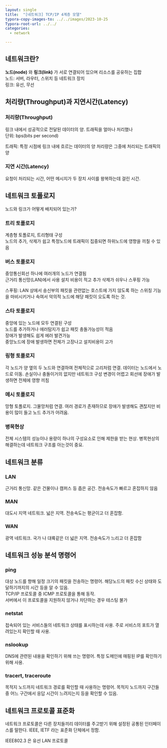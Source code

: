 ```yaml
---
layout: single
title:  "[네트워크] TCP/IP 4계층 모델"
typora-copy-images-to: ../../images/2023-10-25
Typora-root-url: ../../
categories: 
  - network

---
```

## 네트워크란?
**노드(node)** 와 **링크(link)** 가 서로 연결되어 있으며 리소스를 공유하는 집합  
노드: 서버, 라우터, 스위치 등 네트워크 장치  
링크: 유선, 무선

## 처리량(Throughput)과 지연시간(Latency)
### 처리량(Throughput)
링크 내에서 성공적으로 전달된 데이터의 양. 트래픽을 얼마나 처리했나  
단위: bps(bits per second)

트래픽: 특정 시점에 링크 내에 흐르는 데이터의 양
처리량은 그중에 처리되는 트래픽의 양

### 지연 시간(Latency)
요청이 처리되는 시간, 어떤 메시지가 두 장치 사이를 왕복하는데 걸린 시간.

## 네트워크 토폴로지

노드와 링크가 어떻게 배치되어 있는가?

### 트리 토폴로지
계층형 토폴로지, 트리형태 구성  
노드의 추가, 삭제가 쉽고 특정노드에 트래픽이 집중되면 하위노드에 영향을 끼칠 수 있음

### 버스 토폴로지
중앙통신회선 하나에 여러개의 노드가 연결됨  
근거리 통신망(LAN)에서 사용
설치 비용이 적고 추가 삭제가 쉬우나 스푸핑 가능

스푸핑: LAN 상에서 송신부의 패킷을 관련없는 호스트에 가지 않도록 하는 스위칭 기능을 마비시키거나 속여서 악의적 노드에 해당 패킷이 오도록 하는 것.

### 스타 토폴로지
중앙에 있는 노드에 모두 연결된 구성  
노드를 추가하거나 에러탐지가 쉽고 패킷 충돌가능성이 적음  
장애가 발생해도 쉽게 에러 발견가능  
중앙노드에 장애 발생하면 전체가 고장나고 설치비용이 고가

### 링형 토폴로지
각 노드가 양 옆의 두 노드와 연결하여 전체적으로 고리처럼 연결. 데이터는 노드에서 노드로 이동.
손실이나 충돌이거의 없지만 네트워크 구성 변경이 어렵고 회선에 장애가 발생하면 전체에 영향 끼침

### 메시 토폴로지
망형 토폴로지. 그물망처럼 연결. 여러 경로가 존재하므로 장애가 발생해도 괜찮지만 비용이 많이 들고 노드 추가가 어려움.

### 병목현상

전체 시스템의 성능이나 용량이 하나의 구성요소로 인해 제한을 받는 현상.
병목현상의 해결하는데 네트워크 구조를 아는것이 중요.

## 네트워크 분류
### LAN
근거리 통신망. 같은 건물이나 캠퍼스 등 좁은 공간. 전송속도가 빠르고 혼잡하지 않음
### MAN
대도시 지역 네트워크. 넓은 지역. 전송속도는 평균이고 더 혼잡함.

### WAN
광역 네트워크. 국가 나 대륙같은 더 넓은 지역. 전송속도가 느리고 더 혼잡함

## 네트워크 성능 분석 명령어
### ping
대상 노드를 향해 일정 크기의 패킷을 전송하는 명령어. 해당노드의 패킷 수신 상태와 도달하기까지의 시간 등을 알 수 있음.  
TCP/IP 프로토콜 중 ICMP 프로토콜을 통해 동작.  
서버에서 이 프로토콜을 지원하지 않거나 차단하는 경우 테스팅 불가

### netstat
접속되어 있는 서비스들의 네트워크 상태를 표시하는데 사용. 주로 서비스의 포트가 열려있는지 확인할 때 사용.

### nslookup
DNS에 관련된 내용을 확인하기 위해 쓰는 명령어. 특정 도메인에 매핑된 IP를 확인하기 위해 사용.

### tracert, traceroute
목적지 노드까지 네트워크 경로를 확인할 때 사용하는 명령어. 목적지 노드까지 구간들 중 어느 구간에서 응답 시간이 느려지는지 등을 확인할 수 있음.

## 네트워크 프로토콜 표준화
네트워크 프로토콜은 다른 장치들끼리 데이터를 주고받기 위해 설정된 공통된 인터페이스를 말한다. IEEE, IETF 라는 표준화 단체에서 정함.

IEEE802.3 은 유선 LAN 프로토콜










